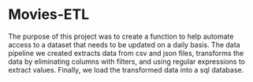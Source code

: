 # Movies-ETL

The purpose of this project was to create a function to help automate access to a dataset that needs to be updated on a daily basis. The data pipeline we created extracts data from csv and json files, transforms the data by eliminating columns with filters, and using regular expressions to extract values. Finally, we load the transformed data into a sql database. 
